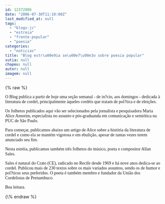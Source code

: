 ```yaml
---
id: 12372086
date: "2006-07-30T11:10:00Z"
last_modified_at: null
tags:
  - "blogs-jc"
  - "estreia"
  - "frente-popular"
  - "poesia"
categories:
  - "noticias"
title: "Blog estr\u00e9ia se\u00e7\u00e3o sobre poesia popular"
sutia: null
chapeu: null
autor: null
imagem: null
---
```

{\% raw %}
<p><P><FONT face=Verdana>O Blog publica a partir de hoje uma seção semanal - de in?cio, aos domingos - dedicada à literatura de cordel, principalmente àqueles cordéis que tratam de pol?tica e de eleições. </FONT></P></p>
<p><P><FONT face=Verdana>Os folhetos publicados aqui vão ser selecionados pela jornalista e pesquisadora Maria Alice Amorim, especialista no assunto e pós-graduanda em comunicação e semiótica na PUC de São Paulo.</FONT></P></p>
<p><P><FONT face=Verdana>Para começar, publicamos abaixo um artigo de Alice sobre a história da literatura de cordel e como ela se mantém vigorosa e em ebulição, apesar de tantas vezes terem anunciado seu fim.</FONT></P></p>
<p><P><FONT face=Verdana>Nesta estréia, publicamos também três folhetos do músico, poeta e compositor Allan Sales. </FONT></P></p>
<p><P><FONT face=Verdana>Sales é natural do Crato (CE), radicado no Recife desde 1969 e há nove anos dedica-se ao cordel. Publicou mais de 230 textos sobre os mais variados assuntos, sendo os de humor e pol?ticos seus preferidos. O poeta é também membro e fundador da União dos Cordelistas de Pernambuco.</FONT></P></p>
<p><P><FONT face=Verdana>Boa leitura.</FONT></P> </p>
{\% endraw %}